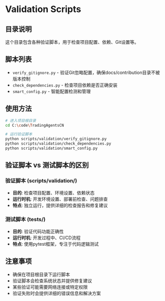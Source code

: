 # Validation Scripts

## 目录说明

这个目录包含各种验证脚本，用于检查项目配置、依赖、Git设置等。

## 脚本列表

- `verify_gitignore.py` - 验证Git忽略配置，确保docs/contribution目录不被版本控制
- `check_dependencies.py` - 检查项目依赖是否正确安装
- `smart_config.py` - 智能配置检测和管理

## 使用方法

```bash
# 进入项目根目录
cd C:\code\TradingAgentsCN

# 运行验证脚本
python scripts/validation/verify_gitignore.py
python scripts/validation/check_dependencies.py
python scripts/validation/smart_config.py
```

## 验证脚本 vs 测试脚本的区别

### 验证脚本 (scripts/validation/)
- **目的**: 检查项目配置、环境设置、依赖状态
- **运行时机**: 开发环境设置、部署前检查、问题排查
- **特点**: 独立运行，提供详细的检查报告和修复建议

### 测试脚本 (tests/)
- **目的**: 验证代码功能正确性
- **运行时机**: 开发过程中、CI/CD流程
- **特点**: 使用pytest框架，专注于代码逻辑测试

## 注意事项

- 确保在项目根目录下运行脚本
- 验证脚本会检查系统状态并提供修复建议
- 某些验证可能需要网络连接或特定权限
- 验证失败时会提供详细的错误信息和解决方案
